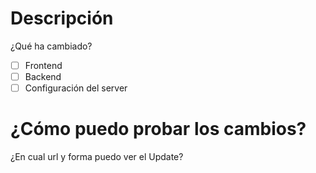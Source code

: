 # Descripción
¿Qué ha cambiado?
- [ ] Frontend
- [ ] Backend
- [ ] Configuración del server

# ¿Cómo puedo probar los cambios?
¿En cual url y forma puedo ver el Update?
